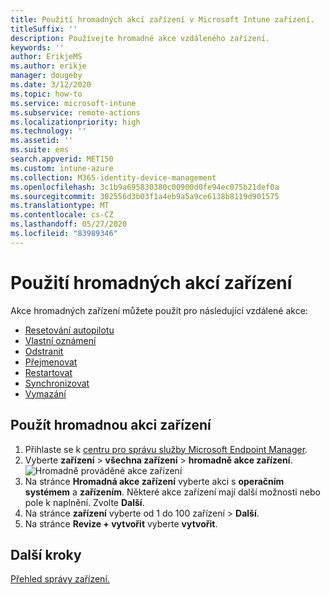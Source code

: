 ```yaml
---
title: Použití hromadných akcí zařízení v Microsoft Intune zařízení.
titleSuffix: ''
description: Používejte hromadné akce vzdáleného zařízení.
keywords: ''
author: ErikjeMS
ms.author: erikje
manager: dougeby
ms.date: 3/12/2020
ms.topic: how-to
ms.service: microsoft-intune
ms.subservice: remote-actions
ms.localizationpriority: high
ms.technology: ''
ms.assetid: ''
ms.suite: ems
search.appverid: MET150
ms.custom: intune-azure
ms.collection: M365-identity-device-management
ms.openlocfilehash: 3c1b9a695830380c00900d0fe94ec075b21def0a
ms.sourcegitcommit: 302556d3b03f1a4eb9a5a9ce6138b8119d901575
ms.translationtype: MT
ms.contentlocale: cs-CZ
ms.lasthandoff: 05/27/2020
ms.locfileid: "83989346"
---
```

# <a name="use-bulk-device-actions"></a>Použití hromadných akcí zařízení

Akce hromadných zařízení můžete použít pro následující vzdálené akce:
- [Resetování autopilotu](https://docs.microsoft.com/windows/deployment/windows-autopilot/windows-autopilot-reset#reset-devices-with-remote-windows-autopilot-reset)
- [Vlastní oznámení](custom-notifications.md#send-a-custom-notification-to-a-single-device)
- [Odstranit](devices-wipe.md#delete-devices-from-the-intune-portal)
- [Přejmenovat](device-rename.md)
- [Restartovat](device-restart.md)
- [Synchronizovat](device-sync.md)
- [Vymazání](devices-wipe.md#wipe)

## <a name="use-a-bulk-device-action"></a>Použít hromadnou akci zařízení

1. Přihlaste se k [centru pro správu služby Microsoft Endpoint Manager](https://go.microsoft.com/fwlink/?linkid=2109431).
2. Vyberte **zařízení**  >  **všechna zařízení**  >  **hromadně akce zařízení**.
![Hromadně prováděné akce zařízení](./media/bulk-device-actions/bulk-device-actions.png)
3. Na stránce **Hromadná akce zařízení** vyberte akci s **operačním systémem** a **zařízením**. Některé akce zařízení mají další možnosti nebo pole k naplnění. Zvolte **Další**.
4. Na stránce **zařízení** vyberte od 1 do 100 zařízení > **Další**.
5. Na stránce **Revize + vytvořit** vyberte **vytvořit**.

## <a name="next-steps"></a>Další kroky
[Přehled správy zařízení.](device-management.md)
